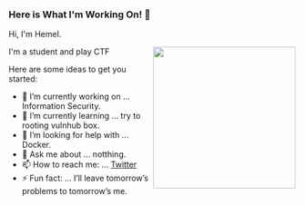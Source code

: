### Here is What I'm Working On! 👋
Hi, I'm Hemel.

<img align="right" src="https://octodex.github.com/images/Fintechtocat.png" height="250">

I'm a student and play CTF

Here are some ideas to get you started:

- 🔭 I’m currently working on ... Information Security.
- 🌱 I’m currently learning ... try to rooting vulnhub box.
- 🤔 I’m looking for help with ... Docker.
- 💬 Ask me about ... notthing.
- 📫 How to reach me: ... [Twitter](https://twitter.com/0xS3cr3t_)
- ⚡ Fun fact: ... I’ll leave tomorrow’s problems to tomorrow’s me.


